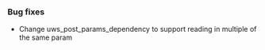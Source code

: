 <!-- Delete the sections that don't apply -->

### Bug fixes

- Change uws_post_params_dependency to support reading in multiple of the same param
